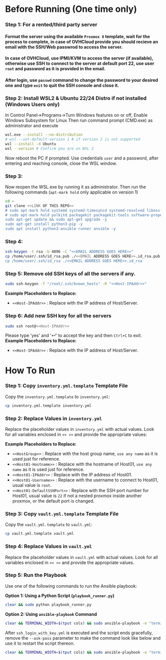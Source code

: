 # Before Running (One time only)
### Step 1: For a rented/third party server
#### Format the server using the available `Proxmox 8` template, wait for the process to complete, in case of OVHCloud provide you should recieve an email with the SSH/Web passwrod to access the server.
#### In case of OVHCloud, use IPMI/KVM to access the server (if available), otherwise use SSH to connect to the server at default port 22, use user `root` and password as it is provided in the email.
#### After login, use `passwd` command to change the password to your desired one and type `exit` to quit the SSH console and close it.

### Step 2: Install WSL2 & Ubuntu 22/24 Distro if not installed (Windows Users only)
In Control Panel->Programs->Turn Windows features on or off, Enable Windows Subsystem for Linux
Then run command prompt (CMD.exe) as administrator and execute
```bash
wsl.exe --install --no-distribution
# wsl --set-default-version 1 # if version 2 is not supported
wsl --install -d Ubuntu
wsl --version # Confirm you are on WSL 2
```
Now reboot the PC if prompted.
Use credentials `user` and a password, after entering and reaching console, close the WSL window.

### Step 3:
Now reopen the WSL.exe by running it as administrator. Then run the following commands (`apt-mark hold` only applicable on version 1)
```bash
cd ~
git clone <<LINK OF THIS REPO>>
# sudo apt-mark hold systemd systemd-timesyncd systemd-resolved libnss-systemd udev libudev1
# sudo apt-mark hold polkitd packagekit packagekit-tools software-properties-common ubuntu-wsl
sudo apt-get update && sudo apt-get upgrade -y
sudo apt-get install python3-pip -y
sudo apt install python3-ansible-runner ansible -y
```

### Step 4:
```bash
ssh-keygen -t rsa -b 4096 -C "<<EMAIL ADDRESS GOES HERE>>"
cp /home/user/.ssh/id_rsa.pub ./<<EMAIL ADDRESS GOES HERE>>.id_rsa.pub
cp /home/user/.ssh/id_rsa ./<<EMAIL ADDRESS GOES HERE>>.id_rsa
```

### Step 5: Remove old SSH keys of all the servers if any.
```bash
sudo ssh-keygen -f "/root/.ssh/known_hosts" -R "<<Host-IPAddr>>"
```
**Example Placeholders to Replace:**
- `<<Host-IPAddr>>` : Replace with the IP address of Host/Server.

### Step 6: Add new SSH key for all the servers
```bash
sudo ssh root@<<Host-IPAddr>>
```
Please type 'yes' and '↵' to accept the key and then `Ctrl+C` to exit.
**Example Placeholders to Replace:**
- `<<Host-IPAddr>>` : Replace with the IP address of Host/Server.


# How To Run

### Step 1: Copy  `inventory.yml.template` Template File
Copy the `inventory.yml.template` to `inventory.yml`:

```bash
cp inventory.yml.template inventory.yml
```

### Step 2: Replace Values in `inventory.yml`
Replace the placeholder values in `inventory.yml` with actual values. Look for all variables enclosed in `<< >>` and provide the appropriate values:

**Example Placeholders to Replace:**
- `<<HostGroup>>` : Replace with the host group name, `use any name` as it is used just for reference.
- `<<Host01-Hostname>>` : Replace with the hostname of Host01, `use any name` as it is used just for reference.
- `<<Host01-IPAddr>>` : Replace with the IP address of Host01.
- `<<Host01-Username>>` : Replace with the username to connect to Host01, usual value is `root`.
- `<<Host01-DefaultSSHPort>>` : Replace with the SSH port number for Host01, usual value is `22` if not a nested proxmox inside another proxmox, or the default port is changed.

### Step 3: Copy `vault.yml.template` Template File
Copy the `vault.yml.template` to `vault.yml`:

```bash
cp vault.yml.template vault.yml
```

### Step 4: Replace Values in `vault.yml`
Replace the placeholder values in `vault.yml` with actual values. Look for all variables enclosed in `<< >>` and provide the appropriate values.

### Step 5: Run the Playbook
Use one of the following commands to run the Ansible playbook:

**Option 1: Using a Python Script (`playbook_runner.py`)**
```bash
clear && sudo python playbook_runner.py
```

**Option 2: Using `ansible-playbook` Command**
```bash
clear && TERMINAL_WIDTH=$(tput cols) && sudo ansible-playbook -e "terminal_width=${TERMINAL_WIDTH}" -i inventory.yml playbook.yml --ask-pass
```

After `ssh_login_with_key.yml` is executed and the script ends gracefully, 
remove the `--ask-pass` parameter to make the command look like below
and use it to restart the script thereon.
```bash
clear && TERMINAL_WIDTH=$(tput cols) && sudo ansible-playbook -e "terminal_width=${TERMINAL_WIDTH}" -i inventory.yml playbook.yml
```
